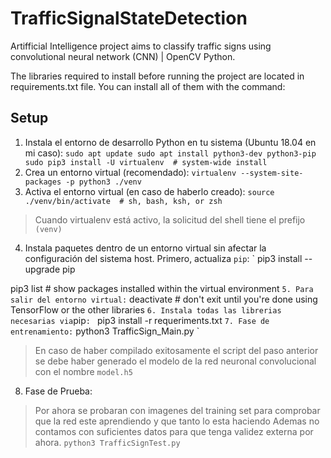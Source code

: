 # TrafficSignalStateDetection
Artifficial Intelligence project aims to classify traffic signs using convolutional neural network (CNN) | OpenCV Python.

The libraries required to install before running the project are located in requirements.txt file. You can install all of them with the command:

## Setup
1. Instala el entorno de desarrollo Python en tu sistema (Ubuntu 18.04 en mi caso):
`
sudo apt update
sudo apt install python3-dev python3-pip
sudo pip3 install -U virtualenv  # system-wide install
`
2. Crea un entorno virtual (recomendado):
`
virtualenv --system-site-packages -p python3 ./venv
`
3. Activa el entorno virtual (en caso de haberlo creado):
`
source ./venv/bin/activate  # sh, bash, ksh, or zsh
`
> Cuando virtualenv está activo, la solicitud del shell tiene el prefijo `(venv)`

4.  Instala paquetes dentro de un entorno virtual sin afectar la configuración del sistema host. Primero, actualiza `pip`: 
`
pip3 install --upgrade pip

pip3 list  # show packages installed within the virtual environment
`
5. Para salir del entorno virtual:
`
deactivate  # don't exit until you're done using TensorFlow or the other libraries
`
6. Instala todas las librerias necesarias via `pip`:
`
pip3 install -r requeriments.txt
`
7. Fase de entrenamiento:
`
python3 TrafficSign_Main.py
`
> En caso de haber compilado exitosamente el script del paso anterior 
> se debe haber generado el modelo de la red neuronal convolucional con el nombre `model.h5`
8. Fase de Prueba:
> Por ahora se probaran con imagenes del training set para comprobar que la red este aprendiendo y que tanto lo esta haciendo
> Ademas no contamos con suficientes datos para que tenga validez externa por ahora. 
`
python3 TrafficSignTest.py
`
